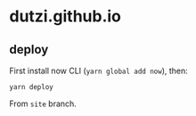 # dutzi.github.io

## deploy

First install now CLI (`yarn global add now`), then:

```
yarn deploy
```

From `site` branch.
